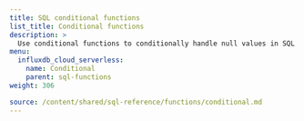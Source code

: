 ```yaml
---
title: SQL conditional functions
list_title: Conditional functions
description: >
  Use conditional functions to conditionally handle null values in SQL queries.
menu:
  influxdb_cloud_serverless:
    name: Conditional
    parent: sql-functions    
weight: 306

source: /content/shared/sql-reference/functions/conditional.md
---
```


<!-- 
The content of this page is at /content/shared/sql-reference/functions/conditional.md
-->

